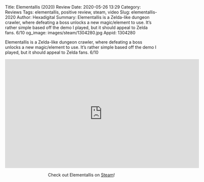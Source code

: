 Title: Elementallis (2020) Review
Date: 2020-05-26 13:29
Category: Reviews
Tags: elementallis, positive review, steam, video
Slug: elementallis-2020
Author: Hexadigital
Summary: Elementallis is a Zelda-like dungeon crawler, where defeating a boss unlocks a new magic/element to use. It’s rather simple based off the demo I played, but it should appeal to Zelda fans. 6/10
og_image: images/steam/1304280.jpg
Appid: 1304280

Elementallis is a Zelda-like dungeon crawler, where defeating a boss unlocks a new magic/element to use. It’s rather simple based off the demo I played, but it should appeal to Zelda fans. 6/10

<center><iframe src="https://www.youtube.com/embed/5Cphtv5VJRk?feature=oembed" allow="accelerometer; autoplay; encrypted-media; gyroscope; picture-in-picture" width="640" height="360" frameborder="0"></iframe>

Check out Elementallis on [Steam](https://store.steampowered.com/app/1304280/?curator_clanid=34633900)!</center>